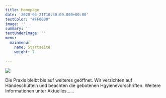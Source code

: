 ```yaml
---
title: Homepage
date: '2020-04-21T10:30:09.000+00:00'
textColor: "#FF0000"
image: ''
summary: ''
textUnderImage: ''
menu:
  mainmenu:
    name: Startseite
    weight: 7

---
```

![](/images/slide.jpg)

Die Praxis bleibt bis auf weiteres geöffnet. Wir verzichten auf Händeschütteln und beachten die gebotenen Hgyienevorschriften. Weitere Informationen unter Aktuelles......